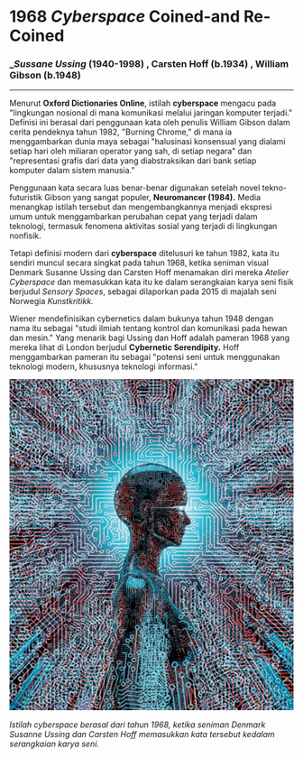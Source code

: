 # __1968 *Cyberspace* Coined-and Re-Coined__
### __Sussane Ussing_ (1940-1998) __, Carsten Hoff__ (b.1934) __, William Gibson__ (b.1948)
___
Menurut **Oxford Dictionaries Online**, istilah **cyberspace** mengacu pada "lingkungan nosional di mana komunikasi melalui jaringan komputer terjadi." Definisi ini berasal dari penggunaan kata oleh penulis William Gibson dalam cerita pendeknya tahun 1982, "Burning Chrome," di mana ia menggambarkan dunia maya sebagai "halusinasi konsensual yang dialami setiap hari oleh miliaran operator yang sah, di setiap negara" dan "representasi grafis dari data yang diabstraksikan dari bank setiap komputer dalam sistem manusia.”

Penggunaan kata secara luas benar-benar digunakan setelah novel tekno-futuristik Gibson yang sangat populer, **Neuromancer (1984).** Media menangkap istilah tersebut dan mengembangkannya menjadi ekspresi umum untuk menggambarkan perubahan cepat yang terjadi dalam teknologi, termasuk fenomena aktivitas sosial yang terjadi di lingkungan nonfisik.

Tetapi definisi modern dari **cyberspace** ditelusuri ke tahun 1982, kata itu sendiri muncul secara singkat pada tahun 1968, ketika seniman visual Denmark Susanne Ussing dan Carsten Hoff menamakan diri mereka *Atelier Cyberspace* dan memasukkan kata itu ke dalam serangkaian karya seni fisik berjudul *Sensory Spaces*, sebagai dilaporkan pada 2015 di majalah seni Norwegia *Kunstkritikk.*

Wiener mendefinisikan cybernetics dalam bukunya tahun 1948 dengan nama itu sebagai "studi ilmiah tentang kontrol dan komunikasi pada hewan dan mesin." Yang menarik bagi Ussing dan Hoff adalah pameran 1968 yang mereka lihat di London berjudul **Cybernetic Serendipity.** Hoff menggambarkan pameran itu sebagai "potensi seni untuk menggunakan teknologi modern, khususnya teknologi informasi." 

![Cyberspace](res/Cyberspace.jpg)

*Istilah *cyberspace* berasal dari tahun 1968, ketika seniman Denmark Susanne Ussing dan Carsten Hoff memasukkan kata tersebut kedalam serangkaian karya seni.*
